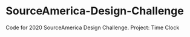 # SourceAmerica-Design-Challenge
 Code for 2020 SourceAmerica Design Challenge. Project: Time Clock
